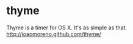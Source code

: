 thyme
=====

Thyme is a timer for OS X. It's as simple as that.
http://joaomoreno.github.com/thyme/
